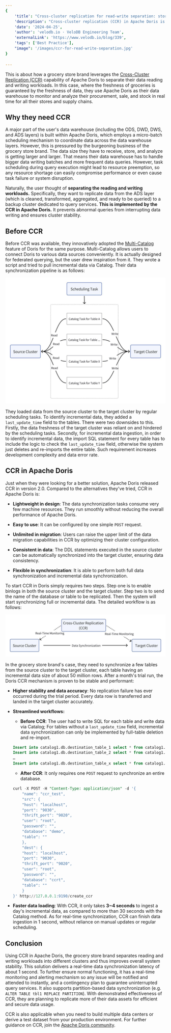```yaml
---
{
    'title': "Cross-cluster replication for read-write separation: story of a grocery store brand",
    'description': "Cross-cluster replication (CCR) in Apache Doris is proven to be fast, stable, and easy to use. It secures a real-time data synchronization latency of 1 second.",
    'date': '2024-04-25',
    'author': 'velodb.io · VeloDB Engineering Team',
    'externalLink': 'https://www.velodb.io/blog/339',
    'tags': ['Best Practice'],
    "image": '/images/ccr-for-read-write-separation.jpg'
}

---
```


<!-- 
Licensed to the Apache Software Foundation (ASF) under one
or more contributor license agreements.  See the NOTICE file
distributed with this work for additional information
regarding copyright ownership.  The ASF licenses this file
to you under the Apache License, Version 2.0 (the
"License"); you may not use this file except in compliance
with the License.  You may obtain a copy of the License at

  http://www.apache.org/licenses/LICENSE-2.0

Unless required by applicable law or agreed to in writing,
software distributed under the License is distributed on an
"AS IS" BASIS, WITHOUT WARRANTIES OR CONDITIONS OF ANY
KIND, either express or implied.  See the License for the
specific language governing permissions and limitations
under the License.
-->

This is about how a grocery store brand leverages the [Cross-Cluster Replication (CCR)](https://doris.apache.org/docs/2.0/admin-manual/data-admin/ccr) capability of Apache Doris to separate their data reading and writing workloads. In this case, where the freshness of groceries is guaranteed by the freshness of data, they use Apache Doris as their data warehouse to monitor and analyze their procurement, sale, and stock in real time for all their stores and supply chains. 

## Why they need CCR

A major part of the user's data warehouse (including the ODS, DWD, DWS, and ADS layers) is built within Apache Doris, which employs a micro-batch scheduling mechanism to coordinate data across the data warehouse layers. However, this is pressured by the burgeoning business of the grocery store brand. The data size they have to receive, store, and analyze is getting larger and larger. That means their data warehouse has to handle bigger data writing batches and more frequent data queries. However, task scheduling during query execution might lead to resource preemption, so any resource shortage can easily compromise performance or even cause task failure or system disruption.

 Naturally, the user thought of **separating the reading and writing workloads.** Specifically, they want to replicate data from the ADS layer (which is cleaned, transformed, aggregated, and ready to be queried) to a backup cluster dedicated to query services. **This is implemented by the CCR in Apache Doris.** It prevents abnormal queries from interrupting data writing and ensures cluster stability.   

## Before CCR

Before CCR was available, they innovatively adopted the [Multi-Catalog](https://doris.apache.org/docs/2.0/lakehouse/lakehouse-overview#multi-catalog) feature of Doris for the same purpose. Multi-Catalog allows users to connect Doris to various data sources conveniently. It is actually designed for federated querying, but the user drew inspiration from it. They wrote a script and tried to pull incremental data via Catalog. Their data synchronization pipeline is as follows:

![Before CCR](/images/before-ccr.jpeg)

They loaded data from the source cluster to the target cluster by regular scheduling tasks. To identify incremental data, they added a `last_update_time` field to the tables. There were two downsides to this. Firstly, the data freshness of the target cluster was reliant on and hindered by the scheduling tasks. Secondly, for incremental data ingestion, in order to identify incremental data, the import SQL statement for every table has to include the logic to check the `last_update_time` field, otherwise the system just deletes and re-imports the entire table. Such requirement increases development complexity and data error rate. 

## CCR in Apache Doris

Just when they were looking for a better solution, Apache Doris released CCR in version 2.0. Compared to the alternatives they've tried, CCR in Apache Doris is:

- **Lightweight in design**: The data synchronization tasks consume very few machine resources. They run smoothly without reducing the overall performance of Apache Doris.

- **Easy to use**: It can be configured by one simple `POST` request.

- **Unlimited in migration**: Users can raise the upper limit of the data migration capabilities in CCR by optimizing their cluster configuration. 

- **Consistent in data**: The DDL statements executed in the source cluster can be automatically synchronized into the target cluster, ensuring data consistency.

- **Flexible in synchronization**: It is able to perform both full data synchronization and incremental data synchronization.

To start CCR in Doris simply requires two steps. Step one is to enable binlogs in both the source cluster and the target cluster. Step two is to send the name of the database or table to be replicated. Then the system will start synchronizing full or incremental data. The detailed workflow is as follows: 

![CCR in Apache Doris](/images/ccr-in-apache-doris.jpeg)


In the grocery store brand's case, they need to synchronize a few tables from the source cluster to the target cluster, each table having an incremental data size of about 50 million rows. After a month's trial run, the Doris CCR mechanism is proven to be stable and performant:

- **Higher stability and data accuracy**: No replication failure has ever occurred during the trial period. Every data row is transferred and landed in the target cluster accurately. 

- **Streamlined workflows:**

  - **Before CCR**: The user had to write SQL for each table and write data via Catalog; For tables without a `last_update_time` field, incremental data synchronization can only be implemented by full-table deletion and re-import.

  ```sql
  Insert into catalog1.db.destination_table_1 select * from catalog1.db.source_table1 where time > xxx
  Insert into catalog1.db.destination_table_2 select * from catalog1.db.source_table2 where time > xxx
  …
  Insert into catalog1.db.destination_table_x select * from catalog1.db.source_table_x
  ```

  - **After CCR**: It only requires one `POST` request to synchronize an entire database.

  ```sql
  curl -X POST -H "Content-Type: application/json" -d '{
      "name": "ccr_test",
      "src": {
      "host": "localhost",
      "port": "9030",
      "thrift_port": "9020",
      "user": "root",
      "password": "",
      "database": "demo",
      "table": ""
      },
      "dest": {
      "host": "localhost",
      "port": "9030",
      "thrift_port": "9020",
      "user": "root",
      "password": "",
      "database": "ccrt",
      "table": ""
      }
  }' http://127.0.0.1:9190/create_ccr
  ```

- **Faster data loading**: With CCR, it only takes **3~4 seconds** to ingest a day's incremental data, as compared to more than 30 seconds with the Catalog method. As for real-time synchronization, CCR can finish data ingestion in 1 second, without reliance on manual updates or regular scheduling.

## Conclusion

Using CCR in Apache Doris, the grocery store brand separates reading and writing workloads into different clusters and thus improves overall system stability. This solution delivers a real-time data synchronization latency of about 1 second. To further ensure normal functioning, it has a real-time monitoring and alerting mechanism so any issue will be notified and attended to instantly, and a contingency plan to guarantee uninterrupted query services. It also supports partition-based data synchronization (e.g. `ALTER TABLE tbl1 REPLACE PARTITION`). With demonstrated effectiveness of CCR, they are planning to replicate more of their data assets for efficient and secure data usage.

CCR is also applicable when you need to build multiple data centers or derive a test dataset from your production environment. For further guidance on CCR, join the [Apache Doris community](https://join.slack.com/t/apachedoriscommunity/shared_invite/zt-2unfw3a3q-MtjGX4pAd8bCGC1UV0sKcw).

  
